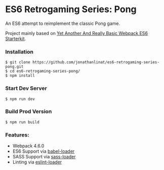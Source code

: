 # ES6 Retrogaming Series: Pong

An ES6 attempt to reimplement the classic Pong game.

Project mainly based on [Yet Another And Really Basic Webpack ES6 Starterkit](https://github.com/jonathanlinat/yet-another-and-really-basic-webpack-es6-starterkit).


### Installation

```
$ git clone https://github.com/jonathanlinat/es6-retrogaming-series-pong.git
$ cd es6-retrogaming-series-pong/
$ npm install
```

### Start Dev Server 

```
$ npm run dev
```

### Build Prod Version

```
$ npm run build
```

### Features:

* Webpack 4.6.0
* ES6 Support via [babel-loader](https://github.com/babel/babel-loader)
* SASS Support via [sass-loader](https://github.com/jtangelder/sass-loader)
* Linting via [eslint-loader](https://github.com/MoOx/eslint-loader)
